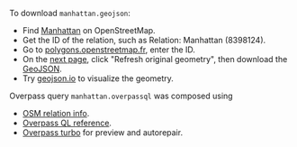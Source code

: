 
To download `manhattan.geojson`:

 - Find [Manhattan](https://www.openstreetmap.org/search?query=manhattan) on OpenStreetMap.
 - Get the ID of the relation, such as Relation: Manhattan (8398124).
 - Go to [polygons.openstreetmap.fr](http://polygons.openstreetmap.fr/), enter the ID.
 - On the [next page](http://polygons.openstreetmap.fr/?id=8398124), click "Refresh original geometry", then download the [GeoJSON](http://polygons.openstreetmap.fr/get_geojson.py?id=8398124&params=0).
 - Try [geojson.io](http://geojson.io/#map=12/40.7823/-73.9767) to visualize the geometry. 


Overpass query `manhattan.overpassql` was composed using 

 - [OSM relation info](https://www.openstreetmap.org/relation/8398124).
 - [Overpass QL reference](https://wiki.openstreetmap.org/wiki/Overpass_API/Overpass_QL).
 - [Overpass turbo](https://overpass-turbo.eu) for preview and autorepair.

